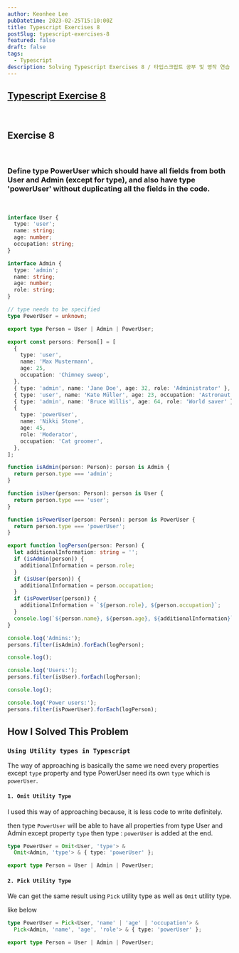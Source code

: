 ```yaml
---
author: Keonhee Lee
pubDatetime: 2023-02-25T15:10:00Z
title: Typescript Exercises 8
postSlug: typescript-exercises-8
featured: false
draft: false
tags:
  - Typescript
description: Solving Typescript Exercises 8 / 타입스크립트 공부 및 영작 연습
---
```


## [Typescript Exercise 8](https://typescript-exercises.github.io/#exercise=8&file=%2Findex.ts)

<br>

## Exercise 8

<br>

### Define type PowerUser which should have all fields from both User and Admin (except for type), and also have type 'powerUser' without duplicating all the fields in the code.

<br>

```ts
interface User {
  type: 'user';
  name: string;
  age: number;
  occupation: string;
}

interface Admin {
  type: 'admin';
  name: string;
  age: number;
  role: string;
}

// type needs to be specified
type PowerUser = unknown;

export type Person = User | Admin | PowerUser;

export const persons: Person[] = [
  {
    type: 'user',
    name: 'Max Mustermann',
    age: 25,
    occupation: 'Chimney sweep',
  },
  { type: 'admin', name: 'Jane Doe', age: 32, role: 'Administrator' },
  { type: 'user', name: 'Kate Müller', age: 23, occupation: 'Astronaut' },
  { type: 'admin', name: 'Bruce Willis', age: 64, role: 'World saver' },
  {
    type: 'powerUser',
    name: 'Nikki Stone',
    age: 45,
    role: 'Moderator',
    occupation: 'Cat groomer',
  },
];

function isAdmin(person: Person): person is Admin {
  return person.type === 'admin';
}

function isUser(person: Person): person is User {
  return person.type === 'user';
}

function isPowerUser(person: Person): person is PowerUser {
  return person.type === 'powerUser';
}

export function logPerson(person: Person) {
  let additionalInformation: string = '';
  if (isAdmin(person)) {
    additionalInformation = person.role;
  }
  if (isUser(person)) {
    additionalInformation = person.occupation;
  }
  if (isPowerUser(person)) {
    additionalInformation = `${person.role}, ${person.occupation}`;
  }
  console.log(`${person.name}, ${person.age}, ${additionalInformation}`);
}

console.log('Admins:');
persons.filter(isAdmin).forEach(logPerson);

console.log();

console.log('Users:');
persons.filter(isUser).forEach(logPerson);

console.log();

console.log('Power users:');
persons.filter(isPowerUser).forEach(logPerson);
```

## How I Solved This Problem

### `Using Utility types in Typescript`

The way of approaching is basically the same we need every properties except `type` property and type PowerUser need its own `type` which is `powerUser`.

#### `1. Omit Utility Type`

I used this way of approaching because, it is less code to write definitely.

then type `PowerUser` will be able to have all properties from type User and Admin except property `type` then type : `powerUser` is added at the end.

```ts
type PowerUser = Omit<User, 'type'> &
  Omit<Admin, 'type'> & { type: 'powerUser' };

export type Person = User | Admin | PowerUser;
```

#### `2. Pick Utility Type`

We can get the same result using `Pick` utility type as well as `Omit` utility type.

like below

```ts
type PowerUser = Pick<User, 'name' | 'age' | 'occupation'> &
  Pick<Admin, 'name', 'age', 'role'> & { type: 'powerUser' };

export type Person = User | Admin | PowerUser;
```
